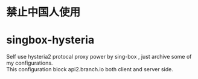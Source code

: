 # 禁止中国人使用
# singbox-hysteria
Self use hysteria2 protocal proxy power by sing-box , just archive some of my configurations.   
This configuration block api2.branch.io both client and server side.
